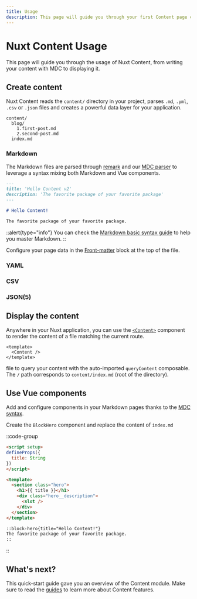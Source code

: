 ```yaml
---
title: Usage
description: This page will guide you through your first Content page creation, from writing your content to displaying it.
---
```


# Nuxt Content Usage

This page will guide you through the usage of Nuxt Content, from writing your content with MDC to displaying it.

## Create content

Nuxt Content reads the `content/` directory in your project, parses `.md`, `.yml`, `.csv` or `.json` files and creates a powerful data layer for your application.

``` [Directory structure]
content/
  blog/
    1.first-post.md
    2.second-post.md
  index.md
```

### Markdown

The Markdown files are parsed through [remark](https://github.com/remarkjs) and our [MDC parser](https://github.com/nuxt/content/tree/main/src/runtime/markdown-parser/remark-mdc) to leverage a syntax mixing both Markdown and Vue components.

```markdown [content/index.md]
---
title: 'Hello Content v2'
description: 'The favorite package of your favorite package'
---

# Hello Content!

The favorite package of your favorite package.
```

::alert{type="info"}
You can check the [Markdown basic syntax guide](https://www.markdownguide.org/basic-syntax) to help you master Markdown.
::

Configure your page data in the [Front-matter](/guide/writing-content/front-matter) block at the top of the file.


### YAML

### CSV

### JSON(5)



## Display the content

Anywhere in your Nuxt application, you can use the [`<Content>`](/api/components#content) component to render the content of a file matching the current route.

```vue [app.vue]
<template>
  <Content />
</template>
```



 file to query your content with the auto-imported `queryContent` composable. The `/` path corresponds to `content/index.md` (root of the directory).

## Use Vue components

Add and configure components in your Markdown pages thanks to the [MDC syntax](/guide/writing/mdc).

Create the `BlockHero` component and replace the content of `index.md`

::code-group

  ```html [components/BlockHero.vue]
  <script setup>
  defineProps({
    title: String
  })
  </script>

  <template>
    <section class="hero">
      <h1>{{ title }}</h1>
      <div class="hero__description">
        <slot />
      </div>
    </section>
  </template>
  ```

  ```markdown [content/index.md]
  ::block-hero{title="Hello Content!"}
  The favorite package of your favorite package.
  ::
  ```

::

## What's next?

This quick-start guide gave you an overview of the Content module. Make sure to read the [guides](/guide/writing-content/content-directory) to learn more about Content features.
